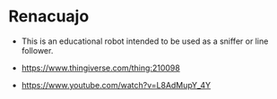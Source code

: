 # Renacuajo

* This is an educational robot intended to be used as a sniffer or line follower.

* https://www.thingiverse.com/thing:210098

* https://www.youtube.com/watch?v=L8AdMupY_4Y

